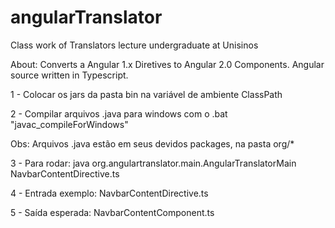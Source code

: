 # angularTranslator
Class work of Translators lecture undergraduate at Unisinos

About: Converts a Angular 1.x Diretives to Angular 2.0 Components. Angular source written in Typescript.



1 - Colocar os jars da pasta bin na variável de ambiente ClassPath

2 - Compilar arquivos .java para windows com o .bat "javac_compileForWindows"

Obs: Arquivos .java estão em seus devidos packages, na pasta org/*

3 - Para rodar: 
java org.angulartranslator.main.AngularTranslatorMain NavbarContentDirective.ts

4 - Entrada exemplo: NavbarContentDirective.ts

5 - Saída esperada: NavbarContentComponent.ts
